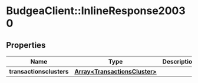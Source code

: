 # BudgeaClient::InlineResponse20030

## Properties
Name | Type | Description | Notes
------------ | ------------- | ------------- | -------------
**transactionsclusters** | [**Array&lt;TransactionsCluster&gt;**](TransactionsCluster.md) |  | 


